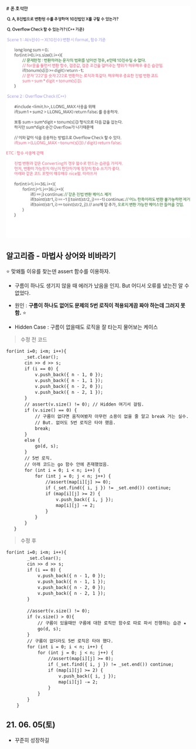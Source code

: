 ![Alt text](./img/img_210605.jpg)

## 알고리즘 - 마법사 상어와 비바라기

 :star: 맞왜틀 이유를 찾는덴 assert 함수를 이용하자.

 - 구름이 하나도 생기지 않을 때 에러가 났음을 인지. But 어디서 오류를 냈는진 알 수 없었다.

 - 원인 : **구름이 하나도 없어도 문제의 5번 로직이 적용되게끔 짜야 하는데 그러지 못함.** :star:

 - Hidden Case : 구름이 없을때도 로직을 잘 타는지 물어보는 케이스

 > 수정 전 코드

 ```
 for(int i=0; i<m; i++){
		_set.clear();
		cin >> d >> s;
		if (i == 0) {
			v.push_back({ n - 1, 0 });
			v.push_back({ n - 1, 1 });
			v.push_back({ n - 2, 0 });
			v.push_back({ n - 2, 1 });
		}
        // assert(v.size() != 0); // Hidden 여기서 걸림.
		if (v.size() == 0) {
            // 구름이 없다면 움직여봤자 아무런 소용이 없을 줄 알고 break 거는 실수.
            // But. 없어도 5번 로직은 타야 했음.
			break;
		}
		else {
			go(d, s);
		}
        // 5번 로직.
        // 아래 코드는 go 함수 안에 존재했었음.
		for (int i = 0; i < n; i++) {
			for (int j = 0; j < n; j++) {
				//assert(map[i][j] >= 0);
				if (_set.find({ i, j }) != _set.end()) continue;
				if (map[i][j] >= 2) {
					v.push_back({ i, j });
					map[i][j] -= 2;
				}
			}
		}
	}
```

> 수정 후
```
for(int i=0; i<m; i++){
		_set.clear();
		cin >> d >> s;
		if (i == 0) {
			v.push_back({ n - 1, 0 });
			v.push_back({ n - 1, 1 });
			v.push_back({ n - 2, 0 });
			v.push_back({ n - 2, 1 });
		}
		
		//assert(v.size() != 0);
		if (v.size() > 0){
			// 구름이 있을때만 구름에 대한 로직만 함수로 따로 파서 진행하는 습관 ★
			go(d, s);
		}
        // 구름이 없더라도 5번 로직은 타야 했다.
		for (int i = 0; i < n; i++) {
			for (int j = 0; j < n; j++) {
				//assert(map[i][j] >= 0);
				if (_set.find({ i, j }) != _set.end()) continue;
				if (map[i][j] >= 2) {
					v.push_back({ i, j });
					map[i][j] -= 2;
				}
			}
		}
	}
```



## 21. 06. 05(토)

 - 꾸준히 성장하길